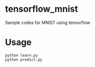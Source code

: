 # tensorflow_mnist
Sample codes for MNIST using tensorflow

# Usage

```
python learn.py
python predict.py
```

